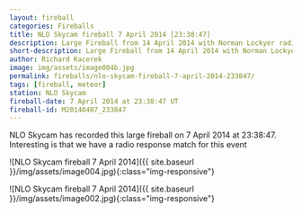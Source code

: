 ```yaml
---
layout: fireball
categories: Fireballs
title: NLO Skycam fireball 7 April 2014 [23:38:47]
description: Large Fireball from 14 April 2014 with Norman Lockyer radio response from Graves
short-description: Large Fireball from 14 April 2014 with Norman Lockyer radio response from Graves
author: Richard Kacerek
image: img/assets/image004b.jpg
permalink: fireballs/nlo-skycam-fireball-7-april-2014-233847/
tags: [fireball, meteor]
station: NLO Skycam
fireball-date: 7 April 2014 at 23:38:47 UT
fireball-id: M20140407_233847
---
```


NLO Skycam has recorded this large fireball on 7 April 2014 at 23:38:47. Interesting is that we have a radio response match for this event

![NLO Skycam fireball 7 April 2014]({{ site.baseurl }}/img/assets/image004.jpg){:class="img-responsive"}

![NLO Skycam fireball 7 April 2014]({{ site.baseurl }}/img/assets/image002.jpg){:class="img-responsive"}
